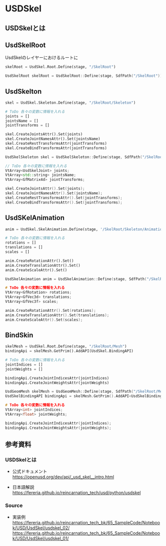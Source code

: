 # USDSkel

## USDSkelとは

## UsdSkelRoot
UsdSkelのレイヤーにおけるルートに
``` Python
skelRoot = UsdSkel.Root.Define(stage, "/SkelRoot")
```

``` C++
UsdSkelRoot skelRoot = UsdSkelRoot::Define(stage, SdfPath("/SkelRoot"))
```


## UsdSkelton
``` Python
skel = UsdSkel.Skeleton.Define(stage, "/SkelRoot/Skeleton")

# ToDo 各々の変数に情報を入れる
joints = []
jointsName = []
jointTransforms = []

skel.CreateJointsAttr().Set(joints)
skel.CreateJointNamesAttr().Set(jointsName)
skel.CreateRestTransformsAttr(jointTransforms)
skel.CreateBindTransformsAttr(jointTransforms)
```

``` C++
UsdSkelSkeleton skel = UsdSkelSkeleton::Define(stage, SdfPath("/SkelRoot/Skeleton"));

// ToDo 各々の変数に情報を入れる
VtArray<UsdSkelJoint> joints;
VtArray<std::string> jointsName;
VtArray<GfMatrix4d> jointTransforms;

skel.CreateJointsAttr().Set(joints);
skel.CreateJointNamesAttr().Set(jointsName);
skel.CreateRestTransformsAttr().Set(jointTransforms);
skel.CreateBindTransformsAttr().Set(jointTransforms);
```


## UsdSKelAnimation
``` Python
anim = UsdSkel.SkelAnimation.Define(stage, '/SkelRoot/Skeleton/Animation')

# ToDo 各々の変数に情報を入れる
rotations = []
translations = []
scales = []

anim.CreateRotationAttr().Set()
anim.CreateTranslationAttr().Set()
anim.CreateScaleAttr().Set()
```

``` C++
UsdSkelAnimation anim = UsdSkelAnimation::Define(stage, SdfPath("/SkelRoot/Skeleton/Animation"));

# ToDo 各々の変数に情報を入れる
VtArray<GfRotation> rotations;
VtArray<GfVec3d> translations;
VtArray<GfVec3f> scales;

anim.CreateRotationAttr().Set(rotations);
anim.CreateTranslationAttr().Set(translations);
anim.CreateScaleAttr().Set(scales);
```

## BindSkin
``` Python
skelMesh = UsdSkel.Root.Define(stage, "/SkelRoot/Mesh")
bindingApi = skelMesh.GetPrim().AddAPI(UsdSkel.BindingAPI)

# ToDo 各々の変数に情報を入れる
jointIndices = []
jointWeights = []

bindingApi.CreateJointIndicesAttr(jointIndices)
bindingApi.CreateJointWeightsAttr(jointWeights)
```

``` C++
UsdGeomMesh skelMesh = UsdGeomMesh::Define(stage, SdfPath("/SkelRoot/Mesh"));
UsdSkelBindingAPI bindingApi = skelMesh.GetPrim().AddAPI<UsdSkelBindingAPI>();

# ToDo 各々の変数に情報を入れる
VtArray<int> jointIndices;
VtArray<float> jointWeights;

bindingApi.CreateJointIndicesAttr(jointIndices);
bindingApi.CreateJointWeightsAttr(jointWeights);
```


## 参考資料
### USDSkelとは
* 公式ドキュメント  
https://openusd.org/dev/api/_usd_skel__intro.html

* 日本語解説  
https://fereria.github.io/reincarnation_tech/usd/python/usdskel

### Source
* 実装例  
https://fereria.github.io/reincarnation_tech_bk/65_SampleCode/Notebook/USD/UsdSkel/usdskel_02/  
https://fereria.github.io/reincarnation_tech_bk/65_SampleCode/Notebook/USD/UsdSkel/usdskel_01/